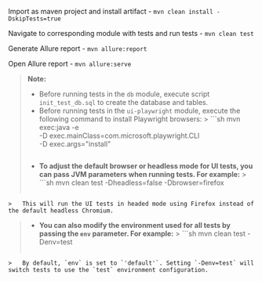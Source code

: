 Import as maven project and install artifact -
```mvn clean install -DskipTests=true```

Navigate to corresponding module with tests and run tests -
```mvn clean test```

Generate Allure report -
```mvn allure:report```

Open Allure report -
```mvn allure:serve```

> **Note:**
> - Before running tests in the `db` module, execute script `init_test_db.sql` to create the database and tables.
> - Before running tests in the `ui-playwright` module, execute the following command to install Playwright browsers:
    >   ```sh
>   mvn exec:java -e \
>     -D exec.mainClass=com.microsoft.playwright.CLI \
>     -D exec.args="install"
>   ```
> - **To adjust the default browser or headless mode for UI tests, you can pass JVM parameters when running tests. For example:**
    >   ```sh
>   mvn clean test -Dheadless=false -Dbrowser=firefox
>   ```
    >   This will run the UI tests in headed mode using Firefox instead of the default headless Chromium.
> - **You can also modify the environment used for all tests by passing the `env` parameter. For example:**
    >   ```sh
>   mvn clean test -Denv=test
>   ```
    >   By default, `env` is set to `'default'`. Setting `-Denv=test` will switch tests to use the `test` environment configuration.